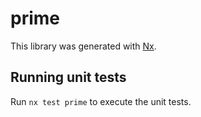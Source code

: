 # prime

This library was generated with [Nx](https://nx.dev).

## Running unit tests

Run `nx test prime` to execute the unit tests.
